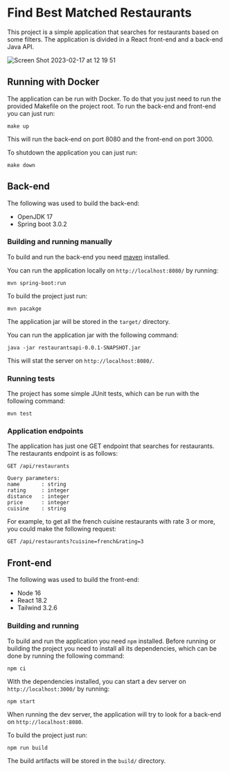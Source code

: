 # Find Best Matched Restaurants
This project is a simple application that searches for restaurants based on some filters.
The application is divided in a React front-end and a back-end Java API.

![Screen Shot 2023-02-17 at 12 19 51](https://user-images.githubusercontent.com/511398/219694052-72ab28e7-9853-44dc-ac01-2953d3dff44a.png)

## Running with Docker
The application can be run with Docker. To do that you just need to run the provided Makefile on the project root.
To run the back-end and front-end you can just run:

```
make up
```

This will run the back-end on port 8080 and the front-end on port 3000.

To shutdown the application you can just run:

```
make down
```

## Back-end

The following was used to build the back-end:
* OpenJDK 17
* Spring boot 3.0.2

### Building and running manually

To build and run the back-end you need [maven](https://maven.apache.org/) installed.

You can run the application locally on `http://localhost:8080/` by running:
```
mvn spring-boot:run
```

To build the project just run:
```
mvn pacakge
```
The application jar will be stored in the `target/` directory.

You can run the application jar with the following command:
```
java -jar restaurantsapi-0.0.1-SNAPSHOT.jar
```
This will stat the server on `http://localhost:8080/`.

### Running tests

The project has some simple JUnit tests, which can be run with the following command:
```
mvn test
```

### Application endpoints

The application has just one GET endpoint that searches for restaurants.
The restaurants endpoint is as follows:

```
GET /api/restaurants

Query parameters:
name       : string
rating     : integer
distance   : integer
price      : integer
cuisine    : string

```

For example, to get all the french cuisine restaurants with rate 3 or more, you could make the
following request:

```
GET /api/restaurants?cuisine=french&rating=3
```

## Front-end

The following was used to build the front-end:
* Node 16
* React 18.2
* Tailwind 3.2.6

### Building and running

To build and run the application you need `npm` installed. Before running or building the project you need to install all its dependencies, which can be done by running the following command:
```
npm ci
```

With the dependencies installed, you can start a dev server on `http://localhost:3000/` by running:
```
npm start
```
When running the dev server, the application will try to look for a back-end on `http://localhost:8080`.

To build the project just run:
```
npm run build
```
The build artifacts will be stored in the `build/` directory.
